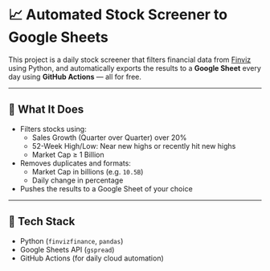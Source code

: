# 📈 Automated Stock Screener to Google Sheets

This project is a daily stock screener that filters financial data from [Finviz](https://finviz.com/) using Python, and automatically exports the results to a **Google Sheet** every day using **GitHub Actions** — all for free.

---

## 🚀 What It Does

- Filters stocks using:
  - Sales Growth (Quarter over Quarter) over 20%
  - 52-Week High/Low: Near new highs or recently hit new highs
  - Market Cap ≥ 1 Billion
- Removes duplicates and formats:
  - Market Cap in billions (e.g. `10.5B`)
  - Daily change in percentage
- Pushes the results to a Google Sheet of your choice

---

## 🔧 Tech Stack

- Python (`finvizfinance`, `pandas`)
- Google Sheets API (`gspread`)
- GitHub Actions (for daily cloud automation)
